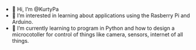- 👋 Hi, I’m @KurtyPa
- 👀 I’m interested in learning about applications using the Rasberry Pi and Arduino. 
- 🌱 I’m currently learning to program in Python and how to design a microcotoller for control of things like camera, sensors, internet of all things. 
<!---
KurtyPa/KurtyPa is a ✨ special ✨ repository because its `README.md` (this file) appears on your GitHub profile.
You can click the Preview link to take a look at your changes.
--->
